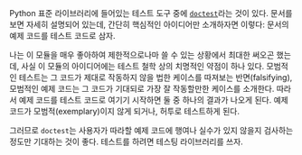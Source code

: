 Python 표준 라이브러리에 들어있는 테스트 도구 중에 [`doctest`][1]라는 것이 있다. 문서를 보면 자세히 설명되어 있는데, 간단히 핵심적인 아이디어만 소개하자면 이렇다: 문서의 예제 코드를 테스트 코드로 삼자.

나는 이 모듈을 매우 좋아하여 제한적으로나마 쓸 수 있는 상황에서 최대한 써오곤 했는데, 사실 이 모듈의 아이디어에는 테스트 철학 상의 치명적인 약점이 하나 있다. 모범적인 테스트는 그 코드가 제대로 작동하지 않을 법한 케이스를 따져보는 반면(falsifying), 모범적인 예제 코드는 그 코드가 기대되로 가장 잘 작동할만한 케이스를 소개한다. 따라서 예제 코드를 테스트 코드로 여기기 시작하면 둘 중 하나의 결과가 나오게 된다. 예제 코드가 모범적(exemplary)이지 않게 되거나, 허투로 테스트하게 된다.

그러므로 `doctest`는 사용자가 따라할 예제 코드에 행여나 실수가 있지 않을지 검사하는 정도만 기대하는 것이 좋다. 테스트를 하려면 테스팅 라이브러리를 쓰자.

[1]: http://docs.python.org/library/doctest.html
